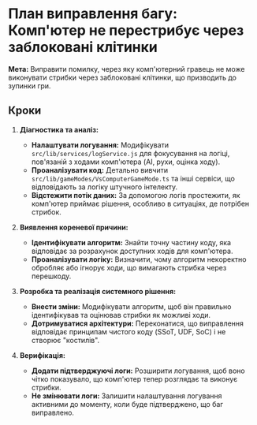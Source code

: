 # План виправлення багу: Комп'ютер не перестрибує через заблоковані клітинки

**Мета:** Виправити помилку, через яку комп'ютерний гравець не може виконувати стрибки через заблоковані клітинки, що призводить до зупинки гри.

## Кроки

1.  **Діагностика та аналіз:**
    *   **Налаштувати логування:** Модифікувати `src/lib/services/logService.js` для фокусування на логіці, пов'язаній з ходами комп'ютера (AI, рухи, оцінка ходу).
    *   **Проаналізувати код:** Детально вивчити `src/lib/gameModes/VsComputerGameMode.ts` та інші сервіси, що відповідають за логіку штучного інтелекту.
    *   **Відстежити потік даних:** За допомогою логів простежити, як комп'ютер приймає рішення, особливо в ситуаціях, де потрібен стрибок.

2.  **Виявлення кореневої причини:**
    *   **Ідентифікувати алгоритм:** Знайти точну частину коду, яка відповідає за розрахунок доступних ходів для комп'ютера.
    *   **Проаналізувати логіку:** Визначити, чому алгоритм некоректно обробляє або ігнорує ходи, що вимагають стрибка через перешкоду.

3.  **Розробка та реалізація системного рішення:**
    *   **Внести зміни:** Модифікувати алгоритм, щоб він правильно ідентифікував та оцінював стрибки як можливі ходи.
    *   **Дотримуватися архітектури:** Переконатися, що виправлення відповідає принципам чистого коду (SSoT, UDF, SoC) і не створює "костилів".

4.  **Верифікація:**
    *   **Додати підтверджуючі логи:** Розширити логування, щоб воно чітко показувало, що комп'ютер тепер розглядає та виконує стрибки.
    *   **Не змінювати логи:** Залишити налаштування логування активними до моменту, коли буде підтверджено, що баг виправлено.
